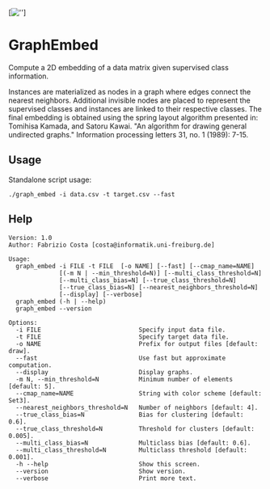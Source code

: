 [![''](https://github.com/fabriziocosta/GraphEmbed/blob/master/img.png)]

# GraphEmbed
Compute a 2D embedding of a data matrix given supervised class information.

Instances are materialized as nodes in a graph where edges connect the
nearest neighbors. Additional invisible nodes are placed to represent the
supervised classes and instances are linked to their respective classes.
The final embedding is obtained using the spring layout algorithm presented in:
Tomihisa Kamada, and Satoru Kawai. "An algorithm for drawing general
undirected graphs." Information processing letters 31, no. 1 (1989): 7-15.


## Usage

Standalone script usage:

```./graph_embed -i data.csv -t target.csv --fast```


## Help

```
Version: 1.0
Author: Fabrizio Costa [costa@informatik.uni-freiburg.de]

Usage:
  graph_embed -i FILE -t FILE  [-o NAME] [--fast] [--cmap_name=NAME]
              [(-m N | --min_threshold=N)] [--multi_class_threshold=N]
              [--multi_class_bias=N] [--true_class_threshold=N]
              [--true_class_bias=N] [--nearest_neighbors_threshold=N]
              [--display] [--verbose]
  graph_embed (-h | --help)
  graph_embed --version

Options:
  -i FILE                           Specify input data file.
  -t FILE                           Specify target data file.
  -o NAME                           Prefix for output files [default: draw].
  --fast                            Use fast but approximate computation.
  --display                         Display graphs.
  -m N, --min_threshold=N           Minimum number of elements [default: 5].
  --cmap_name=NAME                  String with color scheme [default: Set3].
  --nearest_neighbors_threshold=N   Number of neighbors [default: 4].
  --true_class_bias=N               Bias for clustering [default: 0.6].
  --true_class_threshold=N          Threshold for clusters [default: 0.005].
  --multi_class_bias=N              Multiclass bias [default: 0.6].
  --multi_class_threshold=N         Multiclass threshold [default: 0.001].
  -h --help                         Show this screen.
  --version                         Show version.
  --verbose                         Print more text.
  ```
